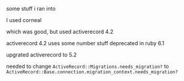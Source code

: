 some stuff i ran into

I used corneal

which was good, but used activerecord 4.2

activerecord 4.2 uses some number stuff deprecated in ruby 6.1

upgrated activerecord to 5.2

needed to change `ActiveRecord::Migrations.needs_migration?` to `ActiveRecord::Base.connection.migration_context.needs_migration?`
